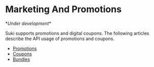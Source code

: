# Marketing And Promotions

\*_Under development_\*

Suki supports promotions and digital coupons. The following articles describe the API usage of promotions and coupons.

- [Promotions](promotions.md)
- [Coupons](coupons.md)
- [Bundles](bundles.md)
